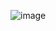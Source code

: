 ![image](https://github.com/JaimeVillalbaO/PriceTrackingAmazon-Inermediate-Day-47/assets/152451848/b6d77e17-1377-4853-89fb-659805f414cb)
